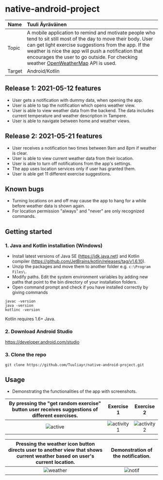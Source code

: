 # native-android-project

| Name   | Tuuli Äyräväinen                                                                                                                                                                                                                                                                                                                                      |
| ------ | :---------------------------------------------------------------------------------------------------------------------------------------------------------------------------------------------------------------------------------------------------------------------------------------------------------------------------------------------------- |
| Topic  | A mobile application to remind and motivate people who tend to sit still most of the day to move their body. User can get light exercise suggestions from the app. If the weather is nice the app will push a notification that encourages the user to go outside. For checking weather [OpenWeatherMap](https://openweathermap.org/api) API is used. |
| Target | Android/Kotlin                                                                                                                                                                                                                                                                                                                                        |

## Release 1: 2021-05-12 features

- User gets a notification with dummy data, when opening the app.
- User is able to tap the notification which opens weather view.
- User is able to view weather data from the backend. The data includes current temperature and weather description in Tampere.
- User is able to navigate between home and weather views.

## Release 2: 2021-05-21 features

- User receives a notification two times between 9am and 8pm if weather is clear.
- User is able to view current weather data from their location.
- User is able to turn off notifications from the app's settings.
- The app uses location services only if user has granted them.
- User is able get 11 different exercise suggestions.

## Known bugs

- Turning locations on and off may cause the app to hang for a while before weather data is shown again.
- For location permission "always" and "never" are only recognized commands.

## Getting started

### 1. Java and Kotlin installation (Windows)

- Install latest versions of Java SE (https://jdk.java.net) and Kotlin compiler (https://github.com/JetBrains/kotlin/releases/tag/v1.6.10).
- Unzip the packages and move them to another folder e.g. ```c:\Program Files\```.
- Modify paths. Edit the system environment variables by adding new paths that point to the bin directory of your installation folders.
- Open command prompt and check if you have installed correctly by giving commands
```
javac -version
java -version
kotlinc -version
```
Kotlin requires 1.6+ Java.

### 2. Download Android Studio

https://developer.android.com/studio

### 3. Clone the repo

```
git clone https://github.com/Tuuliayr/native-android-project.git
```

## Usage

- Demonstrating the functionalities of the app with screenshots.

By pressing the "get random exercise" button user receives suggestions of different exercises.                    |  Exercise 1               |    Exercise 2
:----------------------------------------------------------------------------------------------------------------:|:-------------------------:|:-------------------------:
![active](https://user-images.githubusercontent.com/70134583/148447623-13d6a417-93b5-4188-9886-fd48fa19dce3.jpg)  |  ![activity1](https://user-images.githubusercontent.com/70134583/148447647-c6436e40-68b7-491c-9fbb-2b9c498ceb59.jpg) | ![activity2](https://user-images.githubusercontent.com/70134583/148447660-2cdad62f-f4d2-4c20-8a7c-a1a0c835479c.jpg)

Pressing the weather icon button directs user to another view that shows current weather based on user's current location.    |  Demonstration of the notification.
:---------------------------------------------------------------:|:---------------------------------------------------------------:
![weather](https://user-images.githubusercontent.com/70134583/148448794-929f9344-7f81-4f7c-9e8a-ee7e44ea5e32.jpg) |![notif](https://user-images.githubusercontent.com/70134583/148448754-772ca0d0-6fa3-4afe-b77a-47f231b3f47c.jpg)



